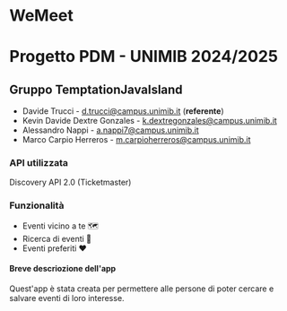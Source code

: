 # WeMeet
# Progetto PDM - UNIMIB 2024/2025

## Gruppo TemptationJavaIsland
* Davide Trucci - d.trucci@campus.unimib.it (**referente**)
* Kevin Davide Dextre Gonzales - k.dextregonzales@campus.unimib.it
* Alessandro Nappi - a.nappi7@campus.unimib.it
* Marco Carpio Herreros - m.carpioherreros@campus.unimib.it

### API utilizzata
Discovery API 2.0 (Ticketmaster)

### Funzionalità 
* Eventi vicino a te 🗺️
* Ricerca di eventi 🔎
* Eventi preferiti ❤️

#### Breve descriozione dell'app
Quest'app è stata creata per permettere alle persone di poter cercare e salvare eventi di loro interesse.


